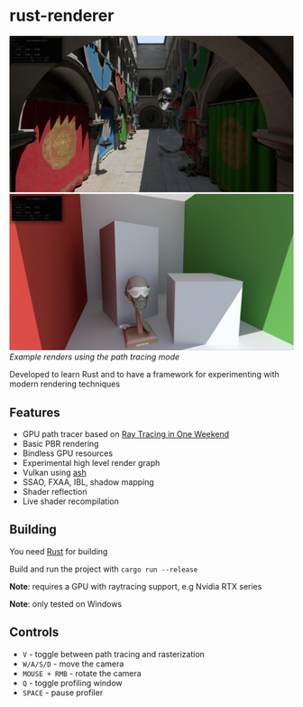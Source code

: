 # rust-renderer

![Image](utopian/data/printscreens/printscreen3.jpg)
![Image](utopian/data/printscreens/printscreen4.jpg)
_Example renders using the path tracing mode_

Developed to learn Rust and to have a framework for experimenting with modern rendering techniques

## Features
+ GPU path tracer based on [Ray Tracing in One Weekend](https://raytracing.github.io/books/RayTracingInOneWeekend.html)
+ Basic PBR rendering
+ Bindless GPU resources
+ Experimental high level render graph
+ Vulkan using [ash](https://github.com/MaikKlein/ash)
+ SSAO, FXAA, IBL, shadow mapping
+ Shader reflection
+ Live shader recompilation

## Building

You need [Rust](https://www.rust-lang.org/tools/install) for building

Build and run the project with `cargo run --release`

**Note**: requires a GPU with raytracing support, e.g Nvidia RTX series

**Note**: only tested on Windows

## Controls

- `V` - toggle between path tracing and rasterization
- `W/A/S/D` - move the camera
- `MOUSE + RMB` - rotate the camera
- `Q` - toggle profiling window
- `SPACE` - pause profiler
